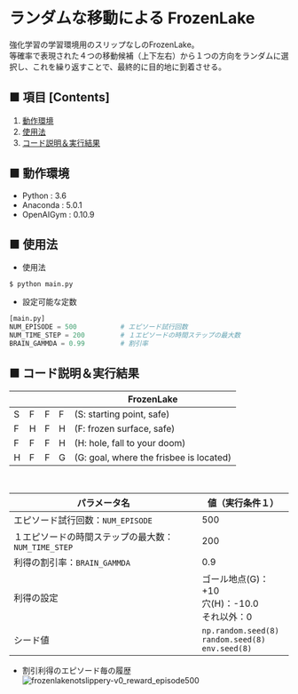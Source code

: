 # ランダムな移動による FrozenLake
強化学習の学習環境用のスリップなしのFrozenLake。<br>
等確率で表現された４つの移動候補（上下左右）から１つの方向をランダムに選択し、これを繰り返すことで、最終的に目的地に到着させる。<br>

## ■ 項目 [Contents]
1. [動作環境](#動作環境)
1. [使用法](#使用法)
1. [コード説明＆実行結果](#コード説明＆実行結果)

## ■ 動作環境

- Python : 3.6
- Anaconda : 5.0.1
- OpenAIGym : 0.10.9

## ■ 使用法

- 使用法
```
$ python main.py
```

- 設定可能な定数
```python
[main.py]
NUM_EPISODE = 500           # エピソード試行回数
NUM_TIME_STEP = 200         # １エピソードの時間ステップの最大数
BRAIN_GAMMDA = 0.99         # 割引率
```

<a id="コード説明＆実行結果"></a>

## ■ コード説明＆実行結果

|||||FrozenLake|
|---|---|---|---|---|
|S|F|F|F|(S: starting point, safe)|
|F|H|F|H|(F: frozen surface, safe)|
|F|F|F|H|(H: hole, fall to your doom)|
|H|F|F|G|(G: goal, where the frisbee is located)|

<br>

|パラメータ名|値（実行条件１）|
|---|---|
|エピソード試行回数：`NUM_EPISODE`|500|
|１エピソードの時間ステップの最大数：`NUM_TIME_STEP`|200|
|利得の割引率：`BRAIN_GAMMDA`|0.9|
|利得の設定|ゴール地点(G)：+10<br>穴(H)：-10.0<br>それ以外：0|
|シード値|`np.random.seed(8)`<br>`random.seed(8)`<br>`env.seed(8)`|

- 割引利得のエピソード毎の履歴<br>
![frozenlakenotslippery-v0_reward_episode500](https://user-images.githubusercontent.com/25688193/53086043-a47b3980-3547-11e9-87cc-650e5cb7fdd3.png)<br>
